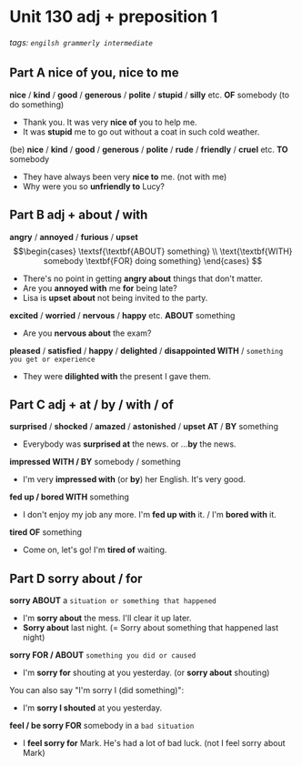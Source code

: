 # Unit 130 adj + preposition 1
###### tags: `engilsh grammerly intermediate`

## Part A nice of you, nice to me
**nice** / **kind** / **good** / **generous** / **polite** / **stupid** / **silly** etc. **OF** somebody (to do something)
- Thank you. It was very **nice of** you to help me.
- It was **stupid** me to go out without a coat in such cold weather.

(be) **nice** / **kind** / **good** / **generous** / **polite** / **rude** / **friendly** / **cruel** etc. **TO** somebody
- They have always been very **nice to** me. (not with me)
- Why were you so **unfriendly to** Lucy?

## Part B adj + **about / with**

**angry** / **annoyed** / **furious** / **upset**  $$\begin{cases}
    \textsf{\textbf{ABOUT} something} \\
    \text{\textbf{WITH} somebody \textbf{FOR} doing something}
\end{cases}
$$

- There's no point in getting **angry about** things that don't matter.
- Are you **annoyed with** me **for** being late?
- Lisa is **upset about** not being invited to the party.

**excited** / **worried** / **nervous** / **happy** etc. **ABOUT** something
- Are you **nervous about** the exam?

**pleased** / **satisfied** / **happy** / **delighted** / **disappointed WITH** / `something you get or experience`
- They were **dilighted with** the present I gave them.


## Part C adj + at / by / with / of
**surprised** / **shocked** / **amazed** / **astonished** / **upset** **AT** / **BY** something
- Everybody was **surprised at** the news. or ...**by** the news.

**impressed WITH / BY** somebody / something
- I'm very **impressed with** (or **by**) her English. It's very good.

**fed up / bored WITH** something
- I don't enjoy my job any more. I'm **fed up with** it. / I'm **bored with** it.

**tired OF** something
- Come on, let's go! I'm **tired of** waiting.

## Part D sorry about / for
**sorry ABOUT** a `situation or something that happened`
- I'm **sorry about** the mess. I'll clear it up later.
- **Sorry about** last night. (= Sorry about something that happened last night)

**sorry FOR / ABOUT** `something you did or caused`
- I'm **sorry for** shouting at you yesterday. (or **sorry about** shouting)

You can also say "I'm sorry I (did something)":
- I'm **sorry I shouted** at you yesterday.

**feel / be sorry FOR** somebody in a `bad situation`
- I **feel sorry for** Mark. He's had a lot of bad luck. (not I feel sorry about Mark)
